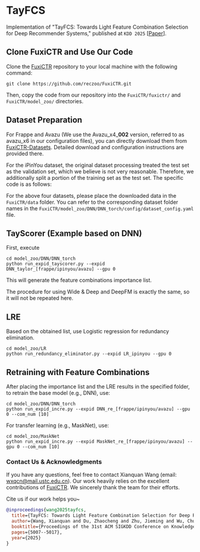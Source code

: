 
# TayFCS
Implementation of "TayFCS: Towards Light Feature Combination Selection for Deep Recommender Systems," published at `KDD 2025` [[Paper](https://arxiv.org/abs/2507.03895)].

## Clone FuxiCTR and Use Our Code
Clone the [FuxiCTR](https://github.com/reczoo/FuxiCTR) repository to your local machine with the following command:
```
git clone https://github.com/reczoo/FuxiCTR.git
```

Then, copy the code from our repository into the `FuxiCTR/fuxictr/` and `FuxiCTR/model_zoo/` directories.

## Dataset Preparation
For Frappe and Avazu (We use the Avazu_x4_**002** version, referred to as avazu_x6 in our configuration files), you can directly download them from [FuxiCTR-Datasets](https://github.com/reczoo/Datasets/tree/main). Detailed download and configuration instructions are provided there.

For the iPinYou dataset, the original dataset processing treated the test set as the validation set, which we believe is not very reasonable. Therefore, we additionally split a portion of the training set as the test set. The specific code is as follows:


For the above four datasets, please place the downloaded data in the `FuxiCTR/data` folder. You can refer to the corresponding dataset folder names in the `FuxiCTR/model_zoo/DNN/DNN_torch/config/dataset_config.yaml` file.


## TayScorer (Example based on DNN)
First, execute
```
cd model_zoo/DNN/DNN_torch
python run_expid_tayscorer.py --expid DNN_taylor_[frappe/ipinyou/avazu] --gpu 0
```
This will generate the feature combinations importance list.

The procedure for using Wide & Deep and DeepFM is exactly the same, so it will not be repeated here.


## LRE
Based on the obtained list, use Logistic regression for redundancy elimination.
```
cd model_zoo/LR
python run_redundancy_eliminator.py --expid LR_ipinyou --gpu 0
```


## Retraining with Feature Combinations
After placing the importance list and the LRE results in the specified folder, to retrain the base model (e.g., DNN), use:
```
cd model_zoo/DNN/DNN_torch
python run_expid_incre.py --expid DNN_re_[frappe/ipinyou/avazu] --gpu 0 --com_num [10]
```
For transfer learning (e.g., MaskNet), use:
```
cd model_zoo/MaskNet
python run_expid_incre.py --expid MaskNet_re_[frappe/ipinyou/avazu] --gpu 0 --com_num [10]
```


### Contact Us & Acknowledgments
If you have any questions, feel free to contact Xianquan Wang (email: wxqcn@mail.ustc.edu.cn).
Our work heavily relies on the excellent contributions of [FuxiCTR](https://github.com/reczoo/FuxiCTR). We sincerely thank the team for their efforts.

Cite us if our work helps you~
```bibtex
@inproceedings{wang2025tayfcs,
  title={TayFCS: Towards Light Feature Combination Selection for Deep Recommender Systems},
  author={Wang, Xianquan and Du, Zhaocheng and Zhu, Jieming and Wu, Chuhan and Jia, Qinglin and Dong, Zhenhua},
  booktitle={Proceedings of the 31st ACM SIGKDD Conference on Knowledge Discovery and Data Mining V. 2},
  pages={5007--5017},
  year={2025}
}
```
